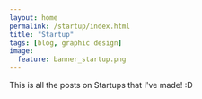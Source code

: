 ```yaml
---
layout: home
permalink: /startup/index.html
title: "Startup"
tags: [blog, graphic design]
image:
  feature: banner_startup.png
---
```


This is all the posts on Startups that I've made! :D
